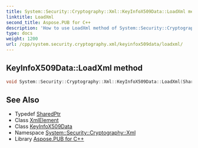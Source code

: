 ```yaml
---
title: System::Security::Cryptography::Xml::KeyInfoX509Data::LoadXml method
linktitle: LoadXml
second_title: Aspose.PUB for C++
description: 'How to use LoadXml method of System::Security::Cryptography::Xml::KeyInfoX509Data class in C++.'
type: docs
weight: 1200
url: /cpp/system.security.cryptography.xml/keyinfox509data/loadxml/
---
```

## KeyInfoX509Data::LoadXml method




```cpp
void System::Security::Cryptography::Xml::KeyInfoX509Data::LoadXml(SharedPtr<System::Xml::XmlElement> element) override
```

## See Also

* Typedef [SharedPtr](../../../system/sharedptr/)
* Class [XmlElement](../../../system.xml/xmlelement/)
* Class [KeyInfoX509Data](../)
* Namespace [System::Security::Cryptography::Xml](../../)
* Library [Aspose.PUB for C++](../../../)
